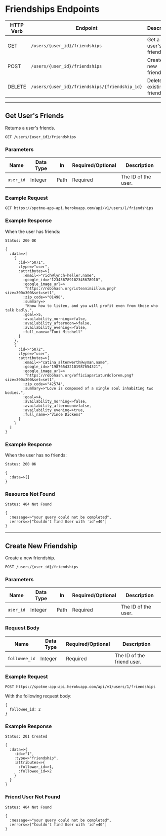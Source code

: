 # Friendships Endpoints

  HTTP Verb | Endpoint                   | Description                    | Link
  ----------|----------------------------|--------------------------------|---------------------------
  GET       | `/users/{user_id}/friendships` | Get a user's friends.      | [Link](#get-users-friends)
  POST      | `/users/{user_id}/friendships` | Create a new friendship.   | [Link](#create-new-friendship)
  DELETE    | `/users/{user_id}/friendships/{friendship_id}` | Delete an existing friendship. | [Link](#delete-friendship)

---

## Get User's Friends

  Returns a user's friends.

  ```
  GET /users/{user_id}/friendships
  ```

### Parameters

  Name       | Data Type    | In    | Required/Optional | Description
  -----------|--------------|-------|-------------------|------------
  `user_id`  | Integer      | Path  | Required          | The ID of the user.

### Example Request

  ```
  GET https://spotme-app-api.herokuapp.com/api/v1/users/1/friendships
  ```

### Example Response

  When the user has friends:

  ```
  Status: 200 OK
  ```

  ```
  {
    :data=>[
      {
        :id=>"5071",
        :type=>"user",
        :attributes=>{
          :email=>"rich@lynch-heller.name",
          :google_id=>"123456789102345678910",
          :google_image_url=>
           "https://robohash.org/isteanimiillum.png?size=300x300&set=set1",
          :zip_code=>"01498",
          :summary=>
           "Know how to listen, and you will profit even from those who talk badly.",
          :goal=>5,
          :availability_morning=>false,
          :availability_afternoon=>false,
          :availability_evening=>false,
          :full_name=>"Toni Mitchell"
        }
      },
      {
        :id=>"5072",
        :type=>"user",
        :attributes=>{
          :email=>"catina_altenwerth@wyman.name",
          :google_id=>"198765432101987654321",
          :google_image_url=>
           "https://robohash.org/officiapariaturdolorem.png?size=300x300&set=set1",
          :zip_code=>"42574",
          :summary=>"Love is composed of a single soul inhabiting two bodies.",
          :goal=>4,
          :availability_morning=>false,
          :availability_afternoon=>false,
          :availability_evening=>true,
          :full_name=>"Vince Dickens"
        }
      }
    ]
  }
  ```

### Example Response

  When the user has no friends:

  ```
  Status: 200 OK
  ```

  ```
  {
    :data=>[]
  }
  ```

### Resource Not Found

  ```
  Status: 404 Not Found
  ```

  ```
  {
    :message=>"your query could not be completed",
    :errors=>["Couldn't find User with 'id'=40"]
  }
  ```

---

## Create New Friendship

  Create a new friendship.

  ```
  POST /users/{user_id}/friendships
  ```

### Parameters

  Name       | Data Type    | In    | Required/Optional | Description
  -----------|--------------|-------|-------------------|------------
  `user_id`  | Integer      | Path  | Required          | The ID of the user.

### Request Body

  Name          | Data Type    | Required/Optional | Description
  --------------|--------------|-------------------|------------
  `followee_id` | Integer      | Required          | The ID of the friend user.

### Example Request

  ```
  POST https://spotme-app-api.herokuapp.com/api/v1/users/1/friendships
  ```

  With the following request body:

  ```
  {
    followee_id: 2
  }
  ```

### Example Response

  ```
  Status: 201 Created
  ```

  ```
  {
    :data=>{
      :id=>"1",
      :type=>"friendship",
      :attributes=>{
        :follower_id=>1,
        :followee_id=>2
      }
    }
  }
  ```

### Friend User Not Found

  ```
  Status: 404 Not Found
  ```

  ```
  {
    :message=>"your query could not be completed",
    :errors=>["Couldn't find User with 'id'=40"]
  }
  ```
